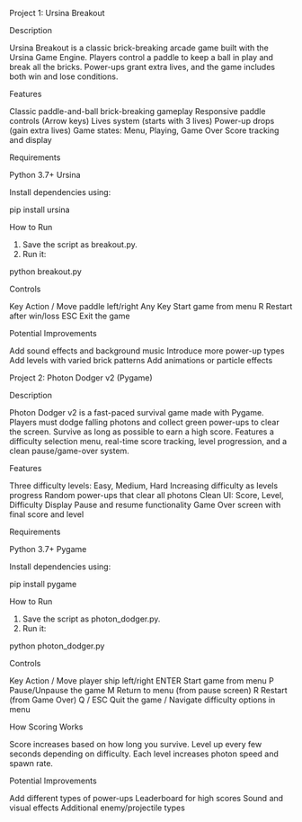 Project 1: Ursina Breakout

Description

Ursina Breakout is a classic brick-breaking arcade game built with the Ursina Game Engine. Players control a paddle to keep a ball in play and break all the bricks. Power-ups grant extra lives, and the game includes both win and lose conditions.

Features

Classic paddle-and-ball brick-breaking gameplay
Responsive paddle controls (Arrow keys)
Lives system (starts with 3 lives)
Power-up drops (gain extra lives)
Game states: Menu, Playing, Game Over
Score tracking and display

Requirements

Python 3.7+
Ursina

Install dependencies using:

pip install ursina

How to Run

1. Save the script as breakout.py.
2. Run it:

python breakout.py

Controls

Key Action
/ Move paddle left/right
Any Key Start game from menu
R Restart after win/loss
ESC Exit the game

Potential Improvements

Add sound effects and background music
Introduce more power-up types
Add levels with varied brick patterns
Add animations or particle effects







Project 2: Photon Dodger v2 (Pygame)

Description

Photon Dodger v2 is a fast-paced survival game made with Pygame. Players must dodge falling photons and collect green power-ups to clear the screen. Survive as long as possible to earn a high score. Features a difficulty selection menu, real-time score tracking, level progression, and a clean pause/game-over system.

Features

Three difficulty levels: Easy, Medium, Hard
Increasing difficulty as levels progress
Random power-ups that clear all photons
Clean UI: Score, Level, Difficulty Display
Pause and resume functionality
Game Over screen with final score and level

Requirements

Python 3.7+
Pygame

Install dependencies using:

pip install pygame

How to Run

1. Save the script as photon_dodger.py.
2. Run it:

python photon_dodger.py

Controls

Key Action
/ Move player ship left/right
ENTER Start game from menu
P Pause/Unpause the game
M Return to menu (from pause screen)
R Restart (from Game Over)
Q / ESC Quit the game
/ Navigate difficulty options in menu

How Scoring Works

Score increases based on how long you survive.
Level up every few seconds depending on difficulty.
Each level increases photon speed and spawn rate.

Potential Improvements

Add different types of power-ups
Leaderboard for high scores
Sound and visual effects
Additional enemy/projectile types

